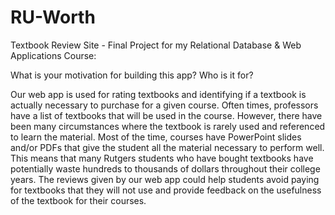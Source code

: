 # RU-Worth
Textbook Review Site - Final Project for my Relational Database & Web Applications Course:

What is your motivation for building this app? Who is it for?

Our web app is used for rating textbooks and identifying if a textbook is actually
necessary to purchase for a given course. Often times, professors have a list of
textbooks that will be used in the course. However, there have been many
circumstances where the textbook is rarely used and referenced to learn the material.
Most of the time, courses have PowerPoint slides and/or PDFs that give the student all
the material necessary to perform well. This means that many Rutgers students who
have bought textbooks have potentially waste hundreds to thousands of dollars
throughout their college years. The reviews given by our web app could help students
avoid paying for textbooks that they will not use and provide feedback on the usefulness
of the textbook for their courses.
